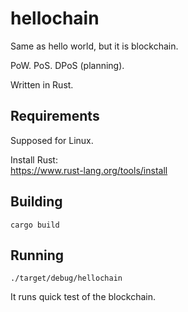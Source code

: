 # hellochain

Same as hello world, but it is blockchain.

PoW. PoS. DPoS (planning).

Written in Rust.

## Requirements

Supposed for Linux.

Install Rust:  
https://www.rust-lang.org/tools/install

## Building 

```
cargo build
```

## Running

```
./target/debug/hellochain
```

It runs quick test of the blockchain.